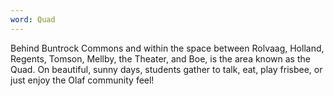 ```yaml
---
word: Quad
---
```


  Behind Buntrock Commons and within the space between Rolvaag, Holland, Regents, Tomson, Mellby, the Theater, and Boe, is the area known as the Quad. On beautiful, sunny days, students gather to talk, eat, play frisbee, or just enjoy the Olaf community feel!
